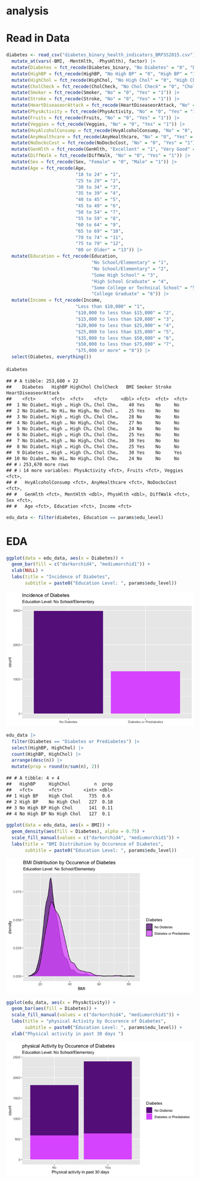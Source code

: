 analysis
================

# Read in Data

``` r
diabetes <- read_csv("diabetes_binary_health_indicators_BRFSS2015.csv") |>
  mutate_at(vars(-BMI, -MentHlth, -PhysHlth), factor) |>
  mutate(Diabetes = fct_recode(Diabetes_binary, "No Diabetes" = "0", "Diabetes or Prediabetes" = "1"), .keep = "unused") |>
  mutate(HighBP = fct_recode(HighBP, "No High BP" = "0", "High BP" = "1")) |>
  mutate(HighChol = fct_recode(HighChol, "No High Chol" = "0", "High Chol" = "1")) |>
  mutate(CholCheck = fct_recode(CholCheck, "No Chol Check" = "0", "Chol Check" = "1")) |>
  mutate(Smoker = fct_recode(Smoker, "No" = "0", "Yes" = "1")) |>
  mutate(Stroke = fct_recode(Stroke, "No" = "0", "Yes" = "1")) |>
  mutate(HeartDiseaseorAttack = fct_recode(HeartDiseaseorAttack, "No" = "0", "Yes" = "1")) |>
  mutate(PhysActivity = fct_recode(PhysActivity, "No" = "0", "Yes" = "1")) |>
  mutate(Fruits = fct_recode(Fruits, "No" = "0", "Yes" = "1")) |>
  mutate(Veggies = fct_recode(Veggies, "No" = "0", "Yes" = "1")) |>
  mutate(HvyAlcoholConsump = fct_recode(HvyAlcoholConsump, "No" = "0", "Yes" = "1")) |>
  mutate(AnyHealthcare = fct_recode(AnyHealthcare, "No" = "0", "Yes" = "1")) |>
  mutate(NoDocbcCost = fct_recode(NoDocbcCost, "No" = "0", "Yes" = "1")) |>
  mutate(GenHlth = fct_recode(GenHlth, "Excellent" = "1", "Very Good" = "2", "Good" = "3", "Fair" = "4", "Poor" = "5")) |>
  mutate(DiffWalk = fct_recode(DiffWalk, "No" = "0", "Yes" = "1")) |>
  mutate(Sex = fct_recode(Sex, "Female" = "0", "Male" = "1")) |>
  mutate(Age = fct_recode(Age,
                          "18 to 24" = "1",
                          "25 to 29" = "2",
                          "30 to 34" = "3",
                          "35 to 39" = "4",
                          "40 to 45" = "5",
                          "45 to 49" = "6",
                          "50 to 54" = "7",
                          "55 to 59" = "8",
                          "60 to 64" = "9",
                          "65 to 69" = "10",
                          "70 to 74" = "11",
                          "75 to 79" = "12",
                          "80 or Older" = "13")) |>
  mutate(Education = fct_recode(Education, 
                                "No School/Elementary" = "1",
                                "No School/Elementary" = "2",
                                "Some High School" = "3",
                                "High School Graduate" = "4",
                                "Some College or Technical School" = "5",
                                "College Graduate" = "6")) |>
  mutate(Income = fct_recode(Income,
                          "Less than $10,000" = "1",
                          "$10,000 to less than $15,000" = "2",
                          "$15,000 to less than $20,000" = "3",
                          "$20,000 to less than $25,000" = "4",
                          "$25,000 to less than $35,000" = "5",
                          "$35,000 to less than $50,000" = "6",
                          "$50,000 to less than $75,000" = "7",
                          "$75,000 or more" = "8")) |>
  select(Diabetes, everything())

diabetes
```

    ## # A tibble: 253,680 × 22
    ##    Diabetes   HighBP HighChol CholCheck   BMI Smoker Stroke HeartDiseaseorAttack
    ##    <fct>      <fct>  <fct>    <fct>     <dbl> <fct>  <fct>  <fct>               
    ##  1 No Diabet… High … High Ch… Chol Che…    40 Yes    No     No                  
    ##  2 No Diabet… No Hi… No High… No Chol …    25 Yes    No     No                  
    ##  3 No Diabet… High … High Ch… Chol Che…    28 No     No     No                  
    ##  4 No Diabet… High … No High… Chol Che…    27 No     No     No                  
    ##  5 No Diabet… High … High Ch… Chol Che…    24 No     No     No                  
    ##  6 No Diabet… High … High Ch… Chol Che…    25 Yes    No     No                  
    ##  7 No Diabet… High … No High… Chol Che…    30 Yes    No     No                  
    ##  8 No Diabet… High … High Ch… Chol Che…    25 Yes    No     No                  
    ##  9 Diabetes … High … High Ch… Chol Che…    30 Yes    No     Yes                 
    ## 10 No Diabet… No Hi… No High… Chol Che…    24 No     No     No                  
    ## # ℹ 253,670 more rows
    ## # ℹ 14 more variables: PhysActivity <fct>, Fruits <fct>, Veggies <fct>,
    ## #   HvyAlcoholConsump <fct>, AnyHealthcare <fct>, NoDocbcCost <fct>,
    ## #   GenHlth <fct>, MentHlth <dbl>, PhysHlth <dbl>, DiffWalk <fct>, Sex <fct>,
    ## #   Age <fct>, Education <fct>, Income <fct>

``` r
edu_data <- filter(diabetes, Education == params$edu_level)
```

# EDA

``` r
ggplot(data = edu_data, aes(x = Diabetes)) +
  geom_bar(fill = c("darkorchid4", "mediumorchid1")) +
  xlab(NULL) +
  labs(title = "Incidence of Diabetes",
       subtitle = paste0("Education Level: ", params$edu_level))
```

![](analysis_files/figure-gfm/unnamed-chunk-3-1.png)<!-- -->

``` r
edu_data |>
  filter(Diabetes == "Diabetes or Prediabetes") |>
  select(HighBP, HighChol) |>
  count(HighBP, HighChol) |>
  arrange(desc(n)) |>
  mutate(prop = round(n/sum(n), 2))
```

    ## # A tibble: 4 × 4
    ##   HighBP     HighChol         n  prop
    ##   <fct>      <fct>        <int> <dbl>
    ## 1 High BP    High Chol      735  0.6 
    ## 2 High BP    No High Chol   227  0.18
    ## 3 No High BP High Chol      141  0.11
    ## 4 No High BP No High Chol   127  0.1

``` r
ggplot(data = edu_data, aes(x = BMI)) +
  geom_density(aes(fill = Diabetes), alpha = 0.75) +
  scale_fill_manual(values = c("darkorchid4", "mediumorchid1")) +
  labs(title = "BMI Distribution by Occurence of Diabetes",
       subtitle = paste0("Education Level: ", params$edu_level))
```

![](analysis_files/figure-gfm/unnamed-chunk-5-1.png)<!-- -->

``` r
ggplot(edu_data, aes(x = PhysActivity)) +
  geom_bar(aes(fill = Diabetes)) +
  scale_fill_manual(values = c("darkorchid4", "mediumorchid1")) +
  labs(title = "physical Activity by Occurence of Diabetes",
       subtitle = paste0("Education Level: ", params$edu_level)) +
  xlab("Physical activity in past 30 days ")
```

![](analysis_files/figure-gfm/unnamed-chunk-6-1.png)<!-- -->
